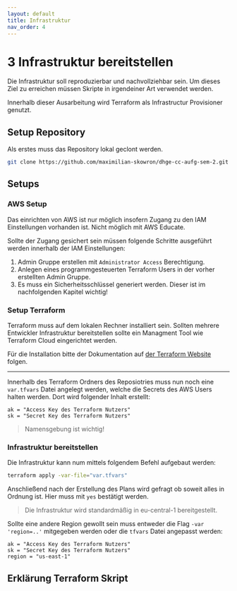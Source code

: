 ```yaml
---
layout: default
title: Infrastruktur
nav_order: 4
---
```


# 3 Infrastruktur bereitstellen

Die Infrastruktur soll reproduzierbar und nachvollziehbar sein.
Um dieses Ziel zu erreichen müssen Skripte in irgendeiner Art verwendet werden.

Innerhalb dieser Ausarbeitung wird Terraform als Infrastructur Provisioner genutzt.

## Setup Repository

Als erstes muss das Repository lokal geclont werden.

```bash
git clone https://github.com/maximilian-skowron/dhge-cc-aufg-sem-2.git && cd dhge-cc-aufg-sem-2
```

## Setups

### AWS Setup

Das einrichten von AWS ist nur möglich insofern Zugang zu den IAM Einstellungen vorhanden ist. Nicht möglich mit AWS Educate.

Sollte der Zugang gesichert sein müssen folgende Schritte ausgeführt werden innerhalb der IAM Einstellungen:

1. Admin Gruppe erstellen mit `Administrator Access` Berechtigung.
2. Anlegen eines programmgesteuerten Terraform Users in der vorher erstellten Admin Gruppe.
3. Es muss ein Sicherheitsschlüssel generiert werden. Dieser ist im nachfolgenden Kapitel wichtig!

### Setup Terraform

Terraform muss auf dem lokalen Rechner installiert sein.
Sollten mehrere Entwickler Infrastruktur bereitstellen sollte ein Managment Tool wie Terraform Cloud eingerichtet werden.

Für die Installation bitte der Dokumentation auf [der Terraform Website](https://www.terraform.io/docs/enterprise/install/installer.html) folgen.

---

Innerhalb des Terraform Ordners des Reposiotries muss nun noch eine `var.tfvars` Datei angelegt werden, welche die Secrets des AWS Users halten werden.
Dort wird folgender Inhalt erstellt:

```
ak = "Access Key des Terraform Nutzers"
sk = "Secret Key des Terraform Nutzers"
```

> Namensgebung ist wichtig!

### Infrastruktur bereitstellen

Die Infrastruktur kann num mittels folgendem Befehl aufgebaut werden:

```bash
terraform apply -var-file="var.tfvars"
```

Anschließend nach der Erstellung des Plans wird gefragt ob soweit alles in Ordnung ist.
Hier muss mit `yes` bestätigt werden.

> Die Infrastruktur wird standardmäßig in eu-central-1 bereitgestellt.

Sollte eine andere Region gewollt sein muss entweder die Flag `-var 'region=..'` mitgegeben werden oder die `tfvars` Datei angepasst werden:

```
ak = "Access Key des Terraform Nutzers"
sk = "Secret Key des Terraform Nutzers"
region = "us-east-1"
```

## Erklärung Terraform Skript
